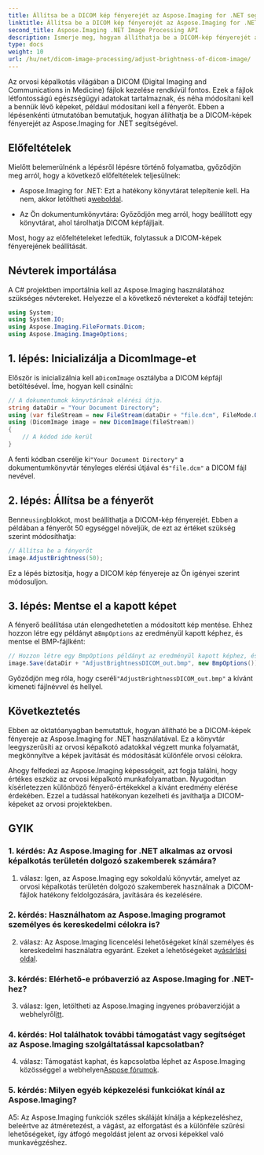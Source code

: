 ```yaml
---
title: Állítsa be a DICOM kép fényerejét az Aspose.Imaging for .NET segítségével
linktitle: Állítsa be a DICOM kép fényerejét az Aspose.Imaging for .NET programban
second_title: Aspose.Imaging .NET Image Processing API
description: Ismerje meg, hogyan állíthatja be a DICOM-kép fényerejét az Aspose.Imaging for .NET alkalmazásban. Egyszerűen javíthatja az orvosi képeket.
type: docs
weight: 10
url: /hu/net/dicom-image-processing/adjust-brightness-of-dicom-image/
---
```

Az orvosi képalkotás világában a DICOM (Digital Imaging and Communications in Medicine) fájlok kezelése rendkívül fontos. Ezek a fájlok létfontosságú egészségügyi adatokat tartalmaznak, és néha módosítani kell a bennük lévő képeket, például módosítani kell a fényerőt. Ebben a lépésenkénti útmutatóban bemutatjuk, hogyan állíthatja be a DICOM-képek fényerejét az Aspose.Imaging for .NET segítségével.

## Előfeltételek

Mielőtt belemerülnénk a lépésről lépésre történő folyamatba, győződjön meg arról, hogy a következő előfeltételek teljesülnek:

-  Aspose.Imaging for .NET: Ezt a hatékony könyvtárat telepítenie kell. Ha nem, akkor letöltheti a[weboldal](https://releases.aspose.com/imaging/net/).

- Az Ön dokumentumkönyvtára: Győződjön meg arról, hogy beállított egy könyvtárat, ahol tárolhatja DICOM képfájljait.

Most, hogy az előfeltételeket lefedtük, folytassuk a DICOM-képek fényerejének beállítását.

## Névterek importálása

A C# projektben importálnia kell az Aspose.Imaging használatához szükséges névtereket. Helyezze el a következő névtereket a kódfájl tetején:

```csharp
using System;
using System.IO;
using Aspose.Imaging.FileFormats.Dicom;
using Aspose.Imaging.ImageOptions;
```

## 1. lépés: Inicializálja a DicomImage-et

 Először is inicializálnia kell a`DicomImage` osztályba a DICOM képfájl betöltésével. Íme, hogyan kell csinálni:

```csharp
// A dokumentumok könyvtárának elérési útja.
string dataDir = "Your Document Directory";
using (var fileStream = new FileStream(dataDir + "file.dcm", FileMode.Open, FileAccess.Read))
using (DicomImage image = new DicomImage(fileStream))
{
    // A kódod ide kerül
}
```

 A fenti kódban cserélje ki`"Your Document Directory"` a dokumentumkönyvtár tényleges elérési útjával és`"file.dcm"` a DICOM fájl nevével.

## 2. lépés: Állítsa be a fényerőt

 Benne`using`blokkot, most beállíthatja a DICOM-kép fényerejét. Ebben a példában a fényerőt 50 egységgel növeljük, de ezt az értéket szükség szerint módosíthatja:

```csharp
// Állítsa be a fényerőt
image.AdjustBrightness(50);
```

Ez a lépés biztosítja, hogy a DICOM kép fényereje az Ön igényei szerint módosuljon.

## 3. lépés: Mentse el a kapott képet

 A fényerő beállítása után elengedhetetlen a módosított kép mentése. Ehhez hozzon létre egy példányt a`BmpOptions` az eredményül kapott képhez, és mentse el BMP-fájlként:

```csharp
// Hozzon létre egy BmpOptions példányt az eredményül kapott képhez, és mentse az eredményül kapott képet
image.Save(dataDir + "AdjustBrightnessDICOM_out.bmp", new BmpOptions());
```

 Győződjön meg róla, hogy cseréli`"AdjustBrightnessDICOM_out.bmp"` a kívánt kimeneti fájlnévvel és hellyel.

## Következtetés

Ebben az oktatóanyagban bemutattuk, hogyan állítható be a DICOM-képek fényereje az Aspose.Imaging for .NET használatával. Ez a könyvtár leegyszerűsíti az orvosi képalkotó adatokkal végzett munka folyamatát, megkönnyítve a képek javítását és módosítását különféle orvosi célokra.

Ahogy felfedezi az Aspose.Imaging képességeit, azt fogja találni, hogy értékes eszköz az orvosi képalkotó munkafolyamatban. Nyugodtan kísérletezzen különböző fényerő-értékekkel a kívánt eredmény elérése érdekében. Ezzel a tudással hatékonyan kezelheti és javíthatja a DICOM-képeket az orvosi projektekben.

## GYIK

### 1. kérdés: Az Aspose.Imaging for .NET alkalmas az orvosi képalkotás területén dolgozó szakemberek számára?

1. válasz: Igen, az Aspose.Imaging egy sokoldalú könyvtár, amelyet az orvosi képalkotás területén dolgozó szakemberek használnak a DICOM-fájlok hatékony feldolgozására, javítására és kezelésére.

### 2. kérdés: Használhatom az Aspose.Imaging programot személyes és kereskedelmi célokra is?

 2. válasz: Az Aspose.Imaging licencelési lehetőségeket kínál személyes és kereskedelmi használatra egyaránt. Ezeket a lehetőségeket a[vásárlási oldal](https://purchase.aspose.com/buy).

### 3. kérdés: Elérhető-e próbaverzió az Aspose.Imaging for .NET-hez?

 3. válasz: Igen, letöltheti az Aspose.Imaging ingyenes próbaverzióját a webhelyről[itt](https://releases.aspose.com/).

### 4. kérdés: Hol találhatok további támogatást vagy segítséget az Aspose.Imaging szolgáltatással kapcsolatban?

4. válasz: Támogatást kaphat, és kapcsolatba léphet az Aspose.Imaging közösséggel a webhelyen[Aspose fórumok](https://forum.aspose.com/).

### 5. kérdés: Milyen egyéb képkezelési funkciókat kínál az Aspose.Imaging?

A5: Az Aspose.Imaging funkciók széles skáláját kínálja a képkezeléshez, beleértve az átméretezést, a vágást, az elforgatást és a különféle szűrési lehetőségeket, így átfogó megoldást jelent az orvosi képekkel való munkavégzéshez.
